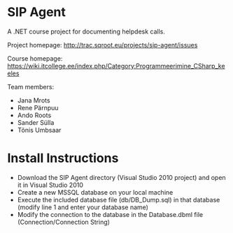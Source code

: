 ﻿SIP Agent
===========

A .NET course project for documenting helpdesk calls.

Project homepage: http://trac.sqroot.eu/projects/sip-agent/issues

Course homepage: https://wiki.itcollege.ee/index.php/Category:Programmeerimine_CSharp_keeles

Team members:

* Jana Mrots
* Rene Pärnpuu
* Ando Roots
* Sander Sülla
* Tõnis Umbsaar

Install Instructions
====================

* Download the SIP Agent directory (Visual Studio 2010 project) and open it in Visual Studio 2010
* Create a new MSSQL database on your local machine
* Execute the included database file (db/DB_Dump.sql) in that database (modify line 1 and enter your database name)
* Modify the connection to the database in the Database.dbml file (Connection/Connection String)